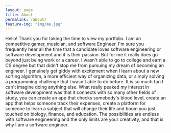 ```yaml
---
layout: page
title: About
permalink: /about/
feature-img: "img/me.jpg"
---
```


Hello! Thank you for taking the time to view my portfolio. I am an competitive gamer, musician, and software Engineer. I'm sure you frequently hear all the time that a candidate loves software engineering or software development and it is their passion. But for me it really does go beyond just being work or a career. I wasn't able to go to college and earn a CS degree but that didn't stop me from pursuing my dream of becoming an engineer. I genuinely get giddy with excitement when I learn about a new sorting algorithm, a more efficient way of organizing data, or simply solving a programming challenge that I wasn't able to do before. It is so much fun I can't imagine doing anything else. What really peaked my interest in software development was that it connects with so many other fields of study, you can create an app that checks somebody's blood level, create an app that helps someone track their expenses, create a platform for someone to learn a subject that will change their life and boom you just touched on biology, finance, and education. The possibilities are endless with software engineering and the only limits are your creativity, and that is why I am a software engineer.
